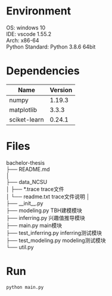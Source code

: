 # Environment
OS: windows 10  
IDE: vscode 1.55.2  
Arch: x86-64  
Python Standard: Python 3.8.6 64bit  

# Dependencies
| Name | Version|
| - | - |
| numpy | 1.19.3 |
| matplotlib | 3.3.3 |
| sciket-learn | 0.24.1 |

# Files
bachelor-thesis   
├── README.md  
│  
├── data_NCSU  
│   ├── *.trace             trace文件  
│   └── readme.txt       trace文件说明  │  
├── \_\_init\_\_.py  
├── modeling.py  TBH建模模块  
├── inferring.py      兴趣值推导模块  
├── main.py  main模块  
├── test_inferring.py  inferring测试模块  
├── test_modeling.py  modeling测试模块  
└── util.py             

# Run

```bash
python main.py  
```